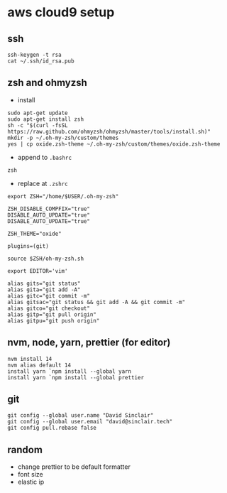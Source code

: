 # aws cloud9 setup

## ssh
```
ssh-keygen -t rsa
cat ~/.ssh/id_rsa.pub
```

## zsh and ohmyzsh
- install
```
sudo apt-get update
sudo apt-get install zsh
sh -c "$(curl -fsSL https://raw.github.com/ohmyzsh/ohmyzsh/master/tools/install.sh)"
mkdir -p ~/.oh-my-zsh/custom/themes
yes | cp oxide.zsh-theme ~/.oh-my-zsh/custom/themes/oxide.zsh-theme
```
- append to `.bashrc`
```
zsh
```
- replace at `.zshrc`
```
export ZSH="/home/$USER/.oh-my-zsh"

ZSH_DISABLE_COMPFIX="true"
DISABLE_AUTO_UPDATE="true"
DISABLE_AUTO_UPDATE="true"

ZSH_THEME="oxide"

plugins=(git)

source $ZSH/oh-my-zsh.sh

export EDITOR='vim'

alias gits="git status"
alias gita="git add -A"
alias gitc="git commit -m"
alias gitsac="git status && git add -A && git commit -m"
alias gitco="git checkout"
alias gitp="git pull origin"
alias gitpu="git push origin"
```

## nvm, node, yarn, prettier (for editor)
```
nvm install 14
nvm alias default 14
install yarn `npm install --global yarn
install yarn `npm install --global prettier
```

## git
```
git config --global user.name "David Sinclair"
git config --global user.email "david@sinclair.tech"
git config pull.rebase false
```

## random
- change prettier to be default formatter
- font size
- elastic ip